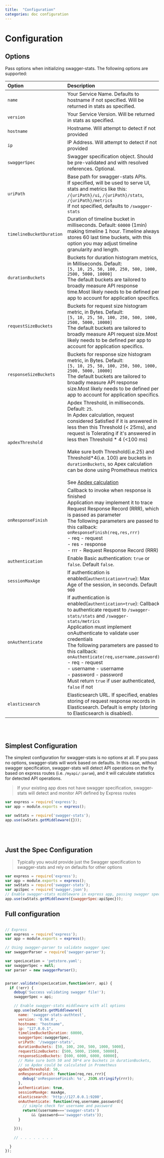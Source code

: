 ```yaml
---
title:  "Configuration"
categories: doc configuration
---
```


# Configuration

## Options

Pass options when initializing swagger-stats. The following options are supported: 


|Option         |Description |Example Value
|:--------------|:----------|:----------
|`name`|Your Service Name. Defaults to hostname if not specified. Will be returned in stats as specified.|`'myservice'`|
|`version`|Your Service Version. Will be returned in stats as specified.|`'1.0.0'`|
|`hostname`|Hostname. Will attempt to detect if not provided|`'myhost.mydomain.com'`|
|`ip`|IP Address. Will attempt to detect if not provided|`'127.0.0.1'`|
|`swaggerSpec`|Swagger specification object. Should be pre-validated and with resolved references. Optional.|swagger spec object|
|`uriPath`|Base path for swagger-stats APIs.<br/>If specified, will be used to serve UI, stats and metrics like this:<br>`/{uriPath}/ui`, `/{uriPath}/stats`, `/{uriPath}/metrics`<br/>If not specified, defaults to `/swagger-stats`|`'/myservice'`|
|`timelineBucketDuration`|Duration of timeline bucket in milliseconds. Default: `60000` (1min) making timeline 1 hour. Timeline always stores 60 last time buckets, with this option you may adjust timeline granularity and length.|`10000`|
|`durationBuckets`|Buckets for duration histogram metrics, in Milliseconds. Default:<br/>`[5, 10, 25, 50, 100, 250, 500, 1000, 2500, 5000, 10000]`<br/>The default buckets are tailored to broadly measure API response time.Most likely needs to be defined per app to account for application specifics.|`[25, 100, 500, 5000, 10000]`|
|`requestSizeBuckets`|Buckets for request size histogram metric, in Bytes. Default:<br/>`[5, 10, 25, 50, 100, 250, 500, 1000, 2500, 5000, 10000]`<br/>The default buckets are tailored to broadly measure API request size.Most likely needs to be defined per app to account for application specifics.|`[500, 10000, 10000]`|
|`responseSizeBuckets`|Buckets for response size histogram metric, in Bytes. Default:<br/>`[5, 10, 25, 50, 100, 250, 500, 1000, 2500, 5000, 10000]`<br/>The default buckets are tailored to broadly measure API response size.Most likely needs to be defined per app to account for application specifics.|`[100, 200, 3000, 400,1000,10000]`|
|`apdexThreshold`|Apdex Threshold, in milliseconds. Default: `25`. <br/>In Apdex calculation, request considered Satisfied if it is answered in less then this Threshold (< 25ms), and request is Tolerating  if it's answered in less then Threshold * 4 (<100 ms)<br/><br/>Make sure both Threshold(i.e.25) and Threshold*4(i.e. 100) are buckets in `durationBuckets`, so Apex calculation can be done using Prometheus metrics<br/><br/>See [Apdex calculation](https://en.wikipedia.org/wiki/Apdex)|`25`|
|`onResponseFinish`|Callback to invoke when response is finished<br/>Application may implement it to trace Request Response Record (RRR), which is passed as parameter<br/>The following parameters are passed to this callback:<br/>`onResponseFinish(req,res,rrr)`<br/>- req - request<br/>- res - response<br/>- rrr - Request Response Record (RRR)|see sample|
|`authentication`|Enable Basic authentication: `true` or `false`. Default `false`.|`true`|
|`sessionMaxAge`|If authentication is enabled(`authentication=true`): Max Age of the session, in seconds. Default `900`|`100`|
|`onAuthenticate`|If authentication is enabled(`authentication=true`): Callback to authenticate request to `/swagger-stats/stats` and `/swagger-stats/metrics`<br/>Application must implement onAuthenticate to validate user credentials<br/>The following parameters are passed to this callback:<br/>`onAuthenticate(req,username,password)`<br/>- req - request<br/>- username - username<br/>- password - password<br/>Must return `true` if user authenticated, `false` if not|see sample|
|`elasticsearch`|Elasticsearch URL. If specified, enables storing of request response records in Elasticsearch. Default is empty (storing to Elasticsearch is disabled).|`'http://127.0.0.1:9200'`|


<br/>
<br/>


## Simplest Configuration

The simplest configuration for swagger-stats is no options at all. If you pass no options, swagger-stats will work based on defaults.
In this case, without swagger specification, swagger-stats will detect API operations on the fly based on express routes (i.e. `/myapi/:param`),
and it will calculate statistics for detected API operations.

> If your existing app does not have swagger specification, swagger-stats will detect and monitor API defined by Express routes 

```javascript
var express = require('express');
var app = module.exports = express();

var swStats = require('swagger-stats');
app.use(swStats.getMiddleware({}));
```

<br/>
<br/>


## Just the Spec Configuration

> Typically you would provide just the Swagger specification to swagger-stats and rely on defaults for other options

```javascript
var express = require('express');
var app = module.exports = express();
var swStats = require('swagger-stats');    
var apiSpec = require('swagger.json');
// Enable swagger-stats middleware in express app, passing swagger specification as option 
app.use(swStats.getMiddleware({swaggerSpec:apiSpec}));

```  

## Full configuration 

```javascript

// Express 
var express = require('express');
var app = module.exports = express();

// Using swagger-parser to validate swagger spec
var swaggerParser = require('swagger-parser');

var specLocation = 'petstore.yaml';
var swaggerSpec = null;
var parser = new swaggerParser();


parser.validate(specLocation,function(err, api) {
  if (!err) {
    debug('Success validating swagger file!');
    swaggerSpec = api;

    // Enable swagger-stats middleware with all options
    app.use(swStats.getMiddleware({
      name: 'swagger-stats-authtest',
      version: '0.94.0',
      hostname: "hostname",
      ip: "127.0.0.1",
      timelineBucketDuration: 60000,
      swaggerSpec:swaggerSpec,
      uriPath: '/swagger-stats',
      durationBuckets: [50, 100, 200, 500, 1000, 5000],
      requestSizeBuckets: [500, 5000, 15000, 50000],
      responseSizeBuckets: [600, 6000, 6000, 60000],
      // Make sure both 50 and 50*4 are buckets in durationBuckets, 
      // so Apdex could be calculated in Prometheus 
      apdexThreshold: 50,    
      onResponseFinish: function(req,res,rrr){
        debug('onResponseFinish: %s', JSON.stringify(rrr));
      },
      authentication: true,
      sessionMaxAge: maxAge,
      elasticsearch: 'http://127.0.0.1:9200',
      onAuthenticate: function(req,username,password){
        // simple check for username and password
        return((username==='swagger-stats') 
            && (password==='swagger-stats'));
      }

    }));
    
    // . . . . . . . . 

  }
});
```
